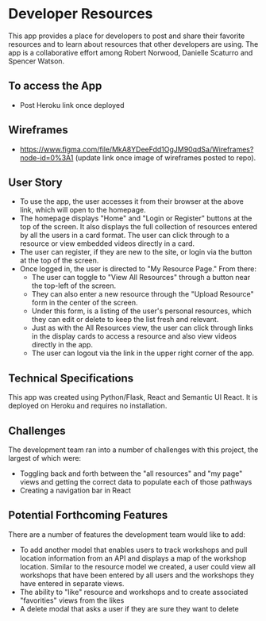 # Developer Resources
This app provides a place for developers to post and share their favorite resources and to learn about resources that other developers are using. The app is a collaborative effort among Robert Norwood, Danielle Scaturro and Spencer Watson. 

## To access the App
  * Post Heroku link once deployed
  
## Wireframes
  * https://www.figma.com/file/MkA8YDeeFdd1OgJM90qdSa/Wireframes?node-id=0%3A1 (update link once image of wireframes posted to repo).
  
## User Story
 * To use the app, the user accesses it from their browser at the above link, which will open to the homepage.
 * The homepage displays "Home" and "Login or Register" buttons at the top of the screen. It also displays the full collection of resources entered by all the users in a card format. The user can click through to a resource or view embedded videos directly in a card.
 * The user can register, if they are new to the site, or login via the button at the top of the screen.
 * Once logged in, the user is directed to "My Resource Page." From there: 
    * The user can toggle to "View All Resources" through a button near the top-left of the screen. 
    * They can also enter a new resource through the "Upload Resource" form in the center of the screen.
    * Under this form, is a listing of the user's personal resources, which they can edit or delete to keep the list fresh and relevant.
    * Just as with the All Resources view, the user can click through links in the display cards to access a resource and also view videos directly in the app.
    * The user can logout via the link in the upper right corner of the app.
    
 ## Technical Specifications
 This app was created using Python/Flask, React and Semantic UI React. It is deployed on Heroku and requires no installation. 
 
## Challenges
The development team ran into a number of challenges with this project, the largest of which were:
  * Toggling back and forth between the "all resources" and "my page" views and getting the correct data to populate each of those pathways
  * Creating a navigation bar in React
 
## Potential Forthcoming Features
There are a number of features the development team would like to add:
 * To add another model that enables users to track workshops and pull location information from an API and displays a map of the workshop location. Similar to the resource model we created, a user could view all workshops that have been entered by all users and the workshops they have entered in separate views. 
 * The ability to "like" resource and workshops and to create associated "favorities" views from the likes
 * A delete modal that asks a user if they are sure they want to delete
